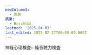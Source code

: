 ```yaml
---
newColumn3:
  - 両側
病巣:
  - Heschl回
lastmod: '2025-04-03'
last_edited: 2025-02-27T00:00:00.000Z
---
```


神経心理検査:: 純音聴力検査
